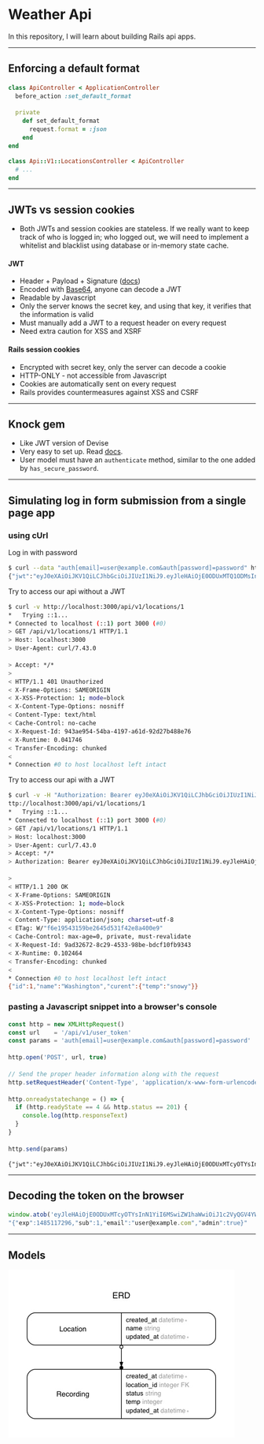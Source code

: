# Weather Api

In this repository, I will learn about building Rails api apps.

---

## Enforcing a default format

```rb
class ApiController < ApplicationController
  before_action :set_default_format

  private
    def set_default_format
      request.format = :json
    end
end
```

```rb
class Api::V1::LocationsController < ApiController
  # ...
end
```

---

## JWTs vs session cookies
- Both JWTs and session cookies are stateless. If we really want to keep track of
who is logged in; who logged out, we will need to implement a whitelist and blacklist
using database or in-memory state cache.

#### JWT
- Header + Payload + Signature ([docs](https://jwt.io/))
- Encoded with [Base64](https://www.base64decode.org/), anyone can decode a JWT
- Readable by Javascript
- Only the server knows the secret key, and using that key, it verifies that the information is valid
- Must manually add a JWT to a request header on every request
- Need extra caution for XSS and XSRF

#### Rails session cookies
- Encrypted with secret key, only the server can decode a cookie
- HTTP-ONLY - not accessible from Javascript
- Cookies are automatically sent on every request
- Rails provides countermeasures against XSS and CSRF

---

## Knock gem
- Like JWT version of Devise
- Very easy to set up. Read [docs](https://github.com/nsarno/knock).
- User model must have an `authenticate` method, similar to the one added by `has_secure_password`.

---

## Simulating log in form submission from a single page app

### using cUrl

Log in with password

```bash
$ curl --data "auth[email]=user@example.com&auth[password]=password" http://localhost:3000/api/v1/user_token
{"jwt":"eyJ0eXAiOiJKV1QiLCJhbGciOiJIUzI1NiJ9.eyJleHAiOjE0ODUxMTQ1ODMsInN1YiI6MX0.RRkN-X3EGUHhMM3wTfvWujupnmNwXxP9k3bma5SkBYw"}
```

Try to access our api without a JWT

```bash
$ curl -v http://localhost:3000/api/v1/locations/1
*   Trying ::1...
* Connected to localhost (::1) port 3000 (#0)
> GET /api/v1/locations/1 HTTP/1.1
> Host: localhost:3000
> User-Agent: curl/7.43.0

> Accept: */*
>
< HTTP/1.1 401 Unauthorized
< X-Frame-Options: SAMEORIGIN
< X-XSS-Protection: 1; mode=block
< X-Content-Type-Options: nosniff
< Content-Type: text/html
< Cache-Control: no-cache
< X-Request-Id: 943ae954-54ba-4197-a61d-92d27b488e76
< X-Runtime: 0.041746
< Transfer-Encoding: chunked
<
* Connection #0 to host localhost left intact
```

Try to access our api with a JWT

```bash
$ curl -v -H "Authorization: Bearer eyJ0eXAiOiJKV1QiLCJhbGciOiJIUzI1NiJ9.eyJleHAiOjE0ODUxMTQ1ODMsInN1YiI6MX0.RRkN-X3EGUHhMM3wTfvWujupnmNwXxP9k3bma5SkBYw" h
ttp://localhost:3000/api/v1/locations/1
*   Trying ::1...
* Connected to localhost (::1) port 3000 (#0)
> GET /api/v1/locations/1 HTTP/1.1
> Host: localhost:3000
> User-Agent: curl/7.43.0
> Accept: */*
> Authorization: Bearer eyJ0eXAiOiJKV1QiLCJhbGciOiJIUzI1NiJ9.eyJleHAiOjE0ODUxMTQ1ODMsInN1YiI6MX0.RRkN-X3EGUHhMM3wTfvWujupnmNwXxP9k3bma5SkBYw

>
< HTTP/1.1 200 OK
< X-Frame-Options: SAMEORIGIN
< X-XSS-Protection: 1; mode=block
< X-Content-Type-Options: nosniff
< Content-Type: application/json; charset=utf-8
< ETag: W/"f6e19543159be2645d531f42e8a400e9"
< Cache-Control: max-age=0, private, must-revalidate
< X-Request-Id: 9ad32672-8c29-4533-98be-bdcf10fb9343
< X-Runtime: 0.102464
< Transfer-Encoding: chunked
<
* Connection #0 to host localhost left intact
{"id":1,"name":"Washington","curent":{"temp":"snowy"}}
```

### pasting a Javascript snippet into a browser's console

```js
const http = new XMLHttpRequest()
const url    = '/api/v1/user_token'
const params = 'auth[email]=user@example.com&auth[password]=password'

http.open('POST', url, true)

// Send the proper header information along with the request
http.setRequestHeader('Content-Type', 'application/x-www-form-urlencoded')

http.onreadystatechange = () => {
  if (http.readyState == 4 && http.status == 201) {
    console.log(http.responseText)
  }
}

http.send(params)
```

```
{"jwt":"eyJ0eXAiOiJKV1QiLCJhbGciOiJIUzI1NiJ9.eyJleHAiOjE0ODUxMTcyOTYsInN1YiI6MSwiZW1haWwiOiJ1c2VyQGV4YW1wbGUuY29tIiwiYWRtaW4iOnRydWV9.mIj6ni4a2o_6rItFYWgEmCFG6wKBMsgpyVcpP1VxDWs"}
```

---

## Decoding the token on the browser

```js
window.atob('eyJleHAiOjE0ODUxMTcyOTYsInN1YiI6MSwiZW1haWwiOiJ1c2VyQGV4YW1wbGUuY29tIiwiYWRtaW4iOnRydWV9')
"{"exp":1485117296,"sub":1,"email":"user@example.com","admin":true}"
```

---

## Models

![](erd/erd.jpg)

